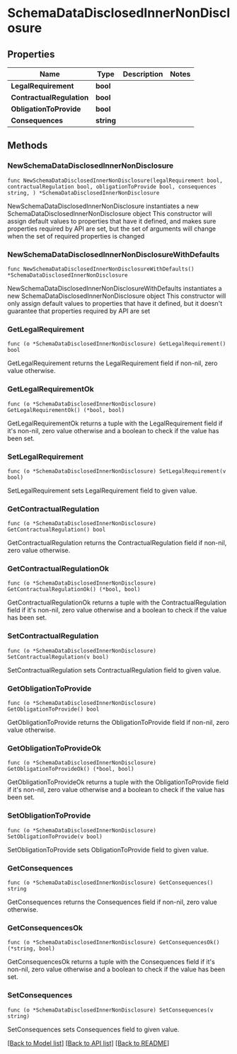 # SchemaDataDisclosedInnerNonDisclosure

## Properties

Name | Type | Description | Notes
------------ | ------------- | ------------- | -------------
**LegalRequirement** | **bool** |  | 
**ContractualRegulation** | **bool** |  | 
**ObligationToProvide** | **bool** |  | 
**Consequences** | **string** |  | 

## Methods

### NewSchemaDataDisclosedInnerNonDisclosure

`func NewSchemaDataDisclosedInnerNonDisclosure(legalRequirement bool, contractualRegulation bool, obligationToProvide bool, consequences string, ) *SchemaDataDisclosedInnerNonDisclosure`

NewSchemaDataDisclosedInnerNonDisclosure instantiates a new SchemaDataDisclosedInnerNonDisclosure object
This constructor will assign default values to properties that have it defined,
and makes sure properties required by API are set, but the set of arguments
will change when the set of required properties is changed

### NewSchemaDataDisclosedInnerNonDisclosureWithDefaults

`func NewSchemaDataDisclosedInnerNonDisclosureWithDefaults() *SchemaDataDisclosedInnerNonDisclosure`

NewSchemaDataDisclosedInnerNonDisclosureWithDefaults instantiates a new SchemaDataDisclosedInnerNonDisclosure object
This constructor will only assign default values to properties that have it defined,
but it doesn't guarantee that properties required by API are set

### GetLegalRequirement

`func (o *SchemaDataDisclosedInnerNonDisclosure) GetLegalRequirement() bool`

GetLegalRequirement returns the LegalRequirement field if non-nil, zero value otherwise.

### GetLegalRequirementOk

`func (o *SchemaDataDisclosedInnerNonDisclosure) GetLegalRequirementOk() (*bool, bool)`

GetLegalRequirementOk returns a tuple with the LegalRequirement field if it's non-nil, zero value otherwise
and a boolean to check if the value has been set.

### SetLegalRequirement

`func (o *SchemaDataDisclosedInnerNonDisclosure) SetLegalRequirement(v bool)`

SetLegalRequirement sets LegalRequirement field to given value.


### GetContractualRegulation

`func (o *SchemaDataDisclosedInnerNonDisclosure) GetContractualRegulation() bool`

GetContractualRegulation returns the ContractualRegulation field if non-nil, zero value otherwise.

### GetContractualRegulationOk

`func (o *SchemaDataDisclosedInnerNonDisclosure) GetContractualRegulationOk() (*bool, bool)`

GetContractualRegulationOk returns a tuple with the ContractualRegulation field if it's non-nil, zero value otherwise
and a boolean to check if the value has been set.

### SetContractualRegulation

`func (o *SchemaDataDisclosedInnerNonDisclosure) SetContractualRegulation(v bool)`

SetContractualRegulation sets ContractualRegulation field to given value.


### GetObligationToProvide

`func (o *SchemaDataDisclosedInnerNonDisclosure) GetObligationToProvide() bool`

GetObligationToProvide returns the ObligationToProvide field if non-nil, zero value otherwise.

### GetObligationToProvideOk

`func (o *SchemaDataDisclosedInnerNonDisclosure) GetObligationToProvideOk() (*bool, bool)`

GetObligationToProvideOk returns a tuple with the ObligationToProvide field if it's non-nil, zero value otherwise
and a boolean to check if the value has been set.

### SetObligationToProvide

`func (o *SchemaDataDisclosedInnerNonDisclosure) SetObligationToProvide(v bool)`

SetObligationToProvide sets ObligationToProvide field to given value.


### GetConsequences

`func (o *SchemaDataDisclosedInnerNonDisclosure) GetConsequences() string`

GetConsequences returns the Consequences field if non-nil, zero value otherwise.

### GetConsequencesOk

`func (o *SchemaDataDisclosedInnerNonDisclosure) GetConsequencesOk() (*string, bool)`

GetConsequencesOk returns a tuple with the Consequences field if it's non-nil, zero value otherwise
and a boolean to check if the value has been set.

### SetConsequences

`func (o *SchemaDataDisclosedInnerNonDisclosure) SetConsequences(v string)`

SetConsequences sets Consequences field to given value.



[[Back to Model list]](../README.md#documentation-for-models) [[Back to API list]](../README.md#documentation-for-api-endpoints) [[Back to README]](../README.md)


